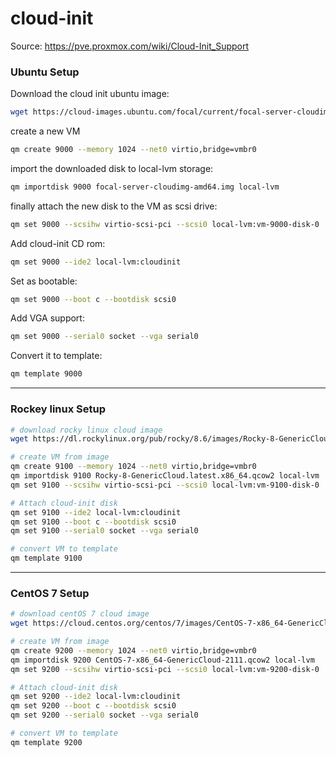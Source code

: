 # cloud-init

Source: https://pve.proxmox.com/wiki/Cloud-Init_Support

### Ubuntu Setup

Download the cloud init ubuntu image:
```bash
wget https://cloud-images.ubuntu.com/focal/current/focal-server-cloudimg-amd64.img
```

create a new VM
```bash
qm create 9000 --memory 1024 --net0 virtio,bridge=vmbr0
```

import the downloaded disk to local-lvm storage:
```bash
qm importdisk 9000 focal-server-cloudimg-amd64.img local-lvm
```

finally attach the new disk to the VM as scsi drive:
```bash
qm set 9000 --scsihw virtio-scsi-pci --scsi0 local-lvm:vm-9000-disk-0
```

Add cloud-init CD rom:
```bash
qm set 9000 --ide2 local-lvm:cloudinit
```

Set as bootable:
```bash
qm set 9000 --boot c --bootdisk scsi0
```

Add VGA support:
```bash
qm set 9000 --serial0 socket --vga serial0
```

Convert it to template:
```bash
qm template 9000
```
---

### Rockey linux Setup

```bash
# download rocky linux cloud image
wget https://dl.rockylinux.org/pub/rocky/8.6/images/Rocky-8-GenericCloud.latest.x86_64.qcow2

# create VM from image
qm create 9100 --memory 1024 --net0 virtio,bridge=vmbr0
qm importdisk 9100 Rocky-8-GenericCloud.latest.x86_64.qcow2 local-lvm
qm set 9100 --scsihw virtio-scsi-pci --scsi0 local-lvm:vm-9100-disk-0

# Attach cloud-init disk
qm set 9100 --ide2 local-lvm:cloudinit
qm set 9100 --boot c --bootdisk scsi0
qm set 9100 --serial0 socket --vga serial0

# convert VM to template
qm template 9100
```
---
### CentOS 7 Setup

```bash
# download centOS 7 cloud image
wget https://cloud.centos.org/centos/7/images/CentOS-7-x86_64-GenericCloud-2111.qcow2

# create VM from image
qm create 9200 --memory 1024 --net0 virtio,bridge=vmbr0
qm importdisk 9200 CentOS-7-x86_64-GenericCloud-2111.qcow2 local-lvm
qm set 9200 --scsihw virtio-scsi-pci --scsi0 local-lvm:vm-9200-disk-0

# Attach cloud-init disk
qm set 9200 --ide2 local-lvm:cloudinit
qm set 9200 --boot c --bootdisk scsi0
qm set 9200 --serial0 socket --vga serial0

# convert VM to template
qm template 9200
```



